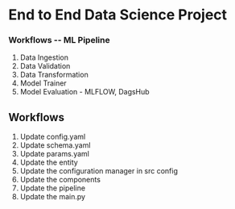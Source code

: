 # End to End Data Science Project

### Workflows -- ML Pipeline

1. Data Ingestion
2. Data Validation
3. Data Transformation
4. Model Trainer
5. Model Evaluation - MLFLOW, DagsHub

## Workflows

1. Update config.yaml
2. Update schema.yaml
3. Update params.yaml
4. Update the entity
5. Update the configuration manager in src config
6. Update the components
7. Update the pipeline
8. Update the main.py